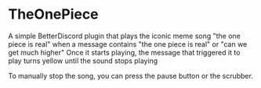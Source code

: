 # TheOnePiece
A simple BetterDiscord plugin that plays the iconic meme song "the one piece is real" when a message contains "the one piece is real" or "can we get much higher"
Once it starts playing, the message that triggered it to play turns yellow until the sound stops playing

To manually stop the song, you can press the pause button or the scrubber.
